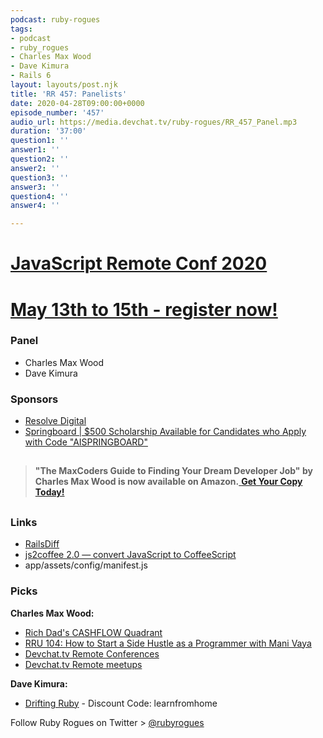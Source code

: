 ```yaml
---
podcast: ruby-rogues
tags:
- podcast
- ruby_rogues
- Charles Max Wood
- Dave Kimura
- Rails 6
layout: layouts/post.njk
title: 'RR 457: Panelists'
date: 2020-04-28T09:00:00+0000
episode_number: '457'
audio_url: https://media.devchat.tv/ruby-rogues/RR_457_Panel.mp3
duration: '37:00'
question1: ''
answer1: ''
question2: ''
answer2: ''
question3: ''
answer3: ''
question4: ''
answer4: ''

---
```

# [JavaScript Remote Conf 2020](https://devchat.tv/conferences/javascript-remote-2020/ "JavaScript Remote Conf 2020")

# [May 13th to 15th - register now!](https://devchat.tv/conferences/javascript-remote-2020/ "JavaScript Remote Conf 2020")

### **Panel**

* Charles Max Wood
* Dave Kimura

### **Sponsors**

* [Resolve Digital](https://resolve.digital/?utm_source=rubyrogues&utm_medium=podcast&utm_campaign=rubyrogues&utm_term=sponsored-ads-ruby&utm_content=20200212-sponsor-pod-rr)
* [Springboard | $500 Scholarship Available for Candidates who Apply with Code "AISPRINGBOARD"](http://go.thoughtleaders.io/1815820200429)

## 

> **"The MaxCoders Guide to Finding Your Dream Developer Job" by Charles Max Wood is now available on Amazon.**[ **Get Your Copy Today!**](https://www.amazon.com/gp/product/B081MBL5C9/ref=as_li_ss_tl?ie=UTF8&linkCode=sl1&tag=devchattv-20&linkId=9d61363241636e2546ef46abba198746&language=en_US)

## 

### **Links**

* [RailsDiff](http://railsdiff.org/)
* [js2coffee 2.0 — convert JavaScript to CoffeeScript](http://js2.coffee/)
* app/assets/config/manifest.js

### **Picks**

**Charles Max Wood:**

* [Rich Dad's CASHFLOW Quadrant](https://www.amazon.com/Rich-Dads-CASHFLOW-Quadrant-Financial/dp/1612680054)
* [RRU 104: How to Start a Side Hustle as a Programmer with Mani Vaya](https://devchat.tv/react-round-up/rru-104-how-to-start-a-side-hustle-as-a-programmer-with-mani-vaya/)
* [Devchat.tv Remote Conferences](https://devchat.tv/conferences/)
* [Devchat.tv Remote meetups](https://devchat.tv/meetups/)

**Dave Kimura:**

* [Drifting Ruby](https://www.driftingruby.com/) - Discount Code: learnfromhome

Follow Ruby Rogues on Twitter > [@rubyrogues](https://twitter.com/rubyrogues)